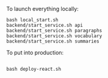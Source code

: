 To launch everything locally:

```shell
bash local_start.sh
backend/start_service.sh api
backend/start_service.sh paragraphs
backend/start_service.sh vocabulary
backend/start_service.sh summaries
```

To put into production:

```shell

bash deploy-react.sh

```
